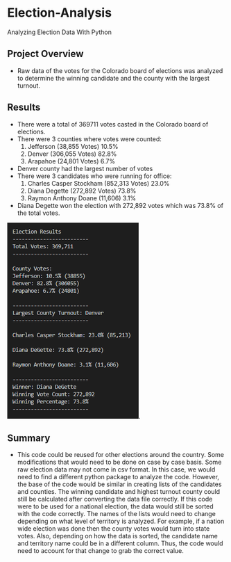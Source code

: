 # Election-Analysis
Analyzing Election Data With Python

## Project Overview
 * Raw data of the votes for the Colorado board of elections was analyzed to determine the winning candidate and the county with the largest turnout. 

## Results
 * There were a total of 369711 votes casted in the Colorado board of elections.
 * There were 3 counties where votes were counted:
    1. Jefferson (38,855 Votes) 10.5%
    2. Denver (306,055 Votes) 82.8%
    3. Arapahoe (24,801 Votes) 6.7%
 * Denver county had the largest number of votes
 * There were 3 candidates who were running for office:
    1. Charles Casper Stockham (852,313 Votes) 23.0%
    2. Diana Degette (272,892 Votes) 73.8%
    3. Raymon Anthony Doane (11,606) 3.1%
 * Diana Degette won the election with 272,892 votes which was 73.8% of the total votes. 
 
 ![Election_Breakdown](https://github.com/chenylk/Election-Analysis/blob/master/resources/Election_breakdown_terminal.PNG).
 
 
## Summary
 * This code could be reused for other elections around the country. Some modifications that would need to be done on case by case basis. Some raw election data may not come in csv format. In this case, we would need to find a different python package to analyze the code. However, the base of the code would be similar in creating lists of the candidates and counties. The winning candidate and highest turnout county could still be calculated after converting the data file correctly. If this code were to be used for a national election, the data would still be sorted with the code correctly. The names of the lists would need to change depending on what level of territory is analyzed. For example, if a nation wide election was done then the county votes would turn into state votes. Also, depending on how the data is sorted, the candidate name and territory name could be in a different column. Thus, the code would need to account for that change to grab the correct value. 

